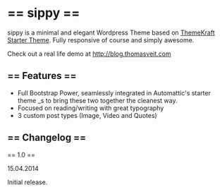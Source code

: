 == sippy ==
=========

sippy is a minimal and elegant Wordpress Theme based on <a href="https://github.com/Themekraft/_tk/">ThemeKraft Starter Theme</a>. Fully responsive of course and simply awesome.

Check out a real life demo at http://blog.thomasveit.com

== Features ==
--------------

* Full Bootstrap Power, seamlessly integrated in Automattic's starter theme _s to bring these two together the cleanest way.
* Focused on reading/writing with great typography
* 3 custom post types (Image, Video and Quotes)


== Changelog ==
---------------

== 1.0 ==

15.04.2014

Initial release.


